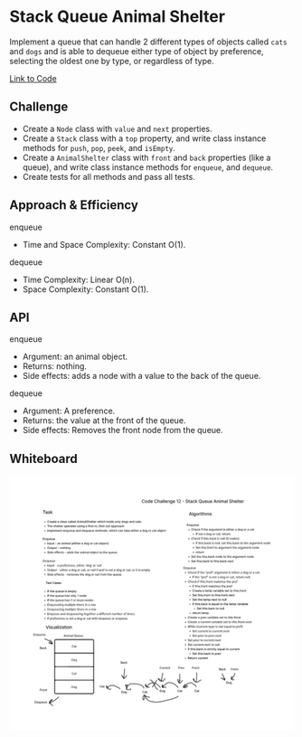 # Stack Queue Animal Shelter

Implement a queue that can handle 2 different types of objects called `cats` and `dogs` and is able to dequeue either type of object by preference, selecting the oldest one by type, or regardless of type.

[Link to Code](./index.js)

## Challenge

- Create a `Node` class with `value` and `next` properties.
- Create a `Stack` class with a `top` property, and write class instance methods for `push`, `pop`, `peek`, and `isEmpty`.
- Create a `AnimalShelter` class with `front` and `back` properties (like a queue), and write class instance methods for `enqueue`, and `dequeue`.
- Create tests for all methods and pass all tests.

## Approach & Efficiency

enqueue

- Time and Space Complexity: Constant O(1).

dequeue

- Time Complexity: Linear O(n).
- Space Complexity: Constant O(1).

## API

enqueue

- Argument: an animal object.
- Returns: nothing.
- Side effects: adds a node with a value to the back of the queue.

dequeue

- Argument: A preference.
- Returns: the value at the front of the queue.
- Side effects: Removes the front node from the queue.

## Whiteboard

![Whiteboard for Animal Shelter Queue](stack-queue-animal-shelter.png)
